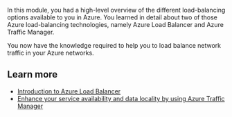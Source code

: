In this module, you had a high-level overview of the different load-balancing options available to you in Azure. You learned in detail about two of those Azure load-balancing technologies, namely Azure Load Balancer and Azure Traffic Manager.

You now have the knowledge required to help you to load balance network traffic in your Azure networks.


## Learn more

- [Introduction to Azure Load Balancer](/training/modules/intro-to-azure-load-balancer/)
- [Enhance your service availability and data locality by using Azure Traffic Manager](/training/modules/distribute-load-with-traffic-manager/)
